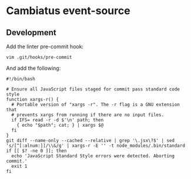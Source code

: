 # Cambiatus event-source

## Development

Add the linter pre-commit hook:

```
vim .git/hooks/pre-commit
```

And add the following:

```shell
#!/bin/bash

# Ensure all JavaScript files staged for commit pass standard code style
function xargs-r() {
  # Portable version of "xargs -r". The -r flag is a GNU extension that
  # prevents xargs from running if there are no input files.
  if IFS= read -r -d $'\n' path; then
    { echo "$path"; cat; } | xargs $@
  fi
}
git diff --name-only --cached --relative | grep '\.jsx\?$' | sed 's/[^[:alnum:]]/\\&/g' | xargs-r -E '' -t node_modules/.bin/standard
if [[ $? -ne 0 ]]; then
  echo 'JavaScript Standard Style errors were detected. Aborting commit.'
  exit 1
fi
```
